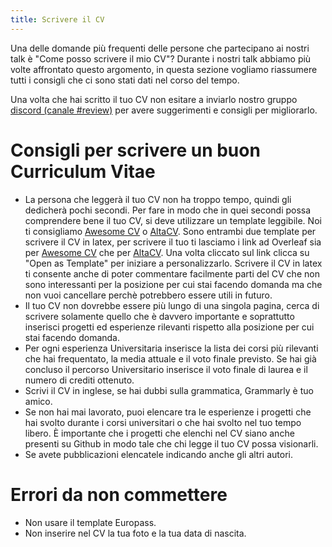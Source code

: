 ```yaml
---
title: Scrivere il CV
---
```


Una delle domande più frequenti delle persone che partecipano ai nostri talk è "Come posso scrivere il mio CV"? 
Durante i nostri talk abbiamo più volte affrontato questo argomento, in questa sezione vogliamo riassumere tutti i consigli che ci sono stati dati nel corso del tempo.

Una volta che hai scritto il tuo CV non esitare a inviarlo nostro gruppo [discord (canale #review)](https://discord.gg/BR2udfnpje) per avere suggerimenti e consigli per migliorarlo.

# Consigli per scrivere un buon Curriculum Vitae

- La persona che leggerà il tuo CV non ha troppo tempo, quindi gli dedicherà pochi secondi. Per fare in modo che in quei secondi possa comprendere bene il tuo CV, si deve utilizzare un template leggibile. 
Noi ti consigliamo [Awesome CV](https://github.com/posquit0/Awesome-CV) o [AltaCV](https://github.com/liantze/AltaCV). Sono entrambi due template per scrivere il CV in latex, per scrivere il tuo ti lasciamo i link ad Overleaf sia per [Awesome CV](https://www.overleaf.com/latex/templates/awesome-cv/dfnvtnhzhhbm) che per [AltaCV](https://www.overleaf.com/latex/templates/altacv-template/trgqjpwnmtgv). Una volta cliccato sul link clicca su "Open as Template" per iniziare a personalizzarlo. Scrivere il CV in latex ti consente anche di poter commentare facilmente parti del CV che non sono interessanti per la posizione per cui stai facendo domanda ma che non vuoi cancellare perchè potrebbero essere utili in futuro.
- Il tuo CV non dovrebbe essere più lungo di una singola pagina, cerca di scrivere solamente quello che è davvero importante e soprattutto inserisci progetti ed esperienze rilevanti rispetto alla posizione per cui stai facendo domanda.
- Per ogni esperienza Universitaria inserisce la lista dei corsi più rilevanti che hai frequentato, la media attuale e il voto finale previsto. Se hai già concluso il percorso Universitario inserisce il voto finale di laurea e il numero di crediti ottenuto.
- Scrivi il CV in inglese, se hai dubbi sulla grammatica, Grammarly è tuo amico.
- Se non hai mai lavorato, puoi elencare tra le esperienze i progetti che hai svolto durante i corsi universitari o che hai svolto nel tuo tempo libero. È importante che i progetti che elenchi nel CV siano anche presenti su Github in modo tale che chi legge il tuo CV possa visionarli.
- Se avete pubblicazioni elencatele indicando anche gli altri autori.

# Errori da non commettere

- Non usare il template Europass.
- Non inserire nel CV la tua foto e la tua data di nascita.
